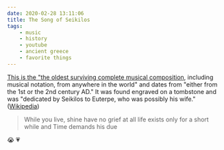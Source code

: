 ```yaml
---
date: 2020-02-28 13:11:06
title: The Song of Seikilos
tags:
    - music
    - history
    - youtube
    - ancient greece
    - favorite things
---
```


[This is the "the oldest surviving complete musical composition](/misc/s/song_of_seikilos.m4a), including musical notation, from anywhere in the world" and dates from "either from the 1st or the 2nd century AD." It was found engraved on a tombstone and was "dedicated by Seikilos to Euterpe, who was possibly his wife." ([Wikipedia](https://en.wikipedia.org/wiki/Seikilos_epitaph))

> While you live, shine
> have no grief at all
> life exists only for a short while
> and Time demands his due

😭 💗
